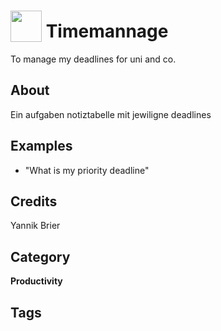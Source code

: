 # <img src="https://raw.githack.com/FortAwesome/Font-Awesome/master/svgs/solid/archive.svg" card_color="#22A7F0" width="50" height="50" style="vertical-align:bottom"/> Timemannage
To manage my deadlines for uni and co.

## About
Ein aufgaben notiztabelle mit jewiligne deadlines

## Examples
* "What is my priority deadline"

## Credits
Yannik Brier

## Category
**Productivity**

## Tags

